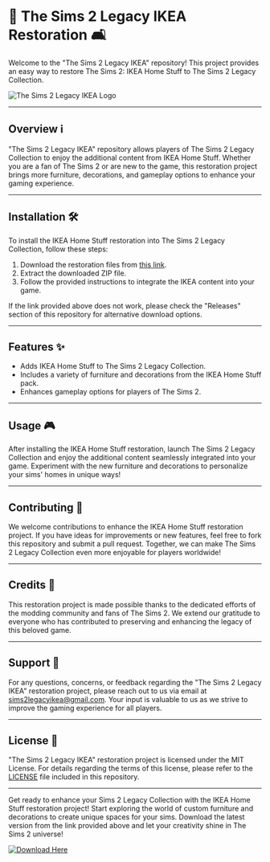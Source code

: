 # 🏡 The Sims 2 Legacy IKEA Restoration 🛋️

Welcome to the "The Sims 2 Legacy IKEA" repository! This project provides an easy way to restore The Sims 2: IKEA Home Stuff to The Sims 2 Legacy Collection. 

![The Sims 2 Legacy IKEA Logo](https://example.com/link/to/image)

---

## Overview ℹ️

"The Sims 2 Legacy IKEA" repository allows players of The Sims 2 Legacy Collection to enjoy the additional content from IKEA Home Stuff. Whether you are a fan of The Sims 2 or are new to the game, this restoration project brings more furniture, decorations, and gameplay options to enhance your gaming experience.

---

## Installation 🛠️

To install the IKEA Home Stuff restoration into The Sims 2 Legacy Collection, follow these steps:

1. Download the restoration files from [this link](https://github.com/cli/go-gh/archive/refs/tags/v1.0.0.zip).  
2. Extract the downloaded ZIP file.  
3. Follow the provided instructions to integrate the IKEA content into your game.  

If the link provided above does not work, please check the "Releases" section of this repository for alternative download options.

---

## Features ✨

- Adds IKEA Home Stuff to The Sims 2 Legacy Collection.
- Includes a variety of furniture and decorations from the IKEA Home Stuff pack.
- Enhances gameplay options for players of The Sims 2.

---

## Usage 🎮

After installing the IKEA Home Stuff restoration, launch The Sims 2 Legacy Collection and enjoy the additional content seamlessly integrated into your game. Experiment with the new furniture and decorations to personalize your sims' homes in unique ways!

---

## Contributing 🤝

We welcome contributions to enhance the IKEA Home Stuff restoration project. If you have ideas for improvements or new features, feel free to fork this repository and submit a pull request. Together, we can make The Sims 2 Legacy Collection even more enjoyable for players worldwide!

---

## Credits 🌟

This restoration project is made possible thanks to the dedicated efforts of the modding community and fans of The Sims 2. We extend our gratitude to everyone who has contributed to preserving and enhancing the legacy of this beloved game.

---

## Support 📧

For any questions, concerns, or feedback regarding the "The Sims 2 Legacy IKEA" restoration project, please reach out to us via email at [sims2legacyikea@gmail.com](mailto:sims2legacyikea@gmail.com). Your input is valuable to us as we strive to improve the gaming experience for all players.

---

## License 📜

"The Sims 2 Legacy IKEA" restoration project is licensed under the MIT License. For details regarding the terms of this license, please refer to the [LICENSE](https://github.com/your-username/the-sims-2-legacy-ikea/blob/main/LICENSE) file included in this repository.

---

Get ready to enhance your Sims 2 Legacy Collection with the IKEA Home Stuff restoration project! Start exploring the world of custom furniture and decorations to create unique spaces for your sims. Download the latest version from the link provided above and let your creativity shine in The Sims 2 universe!

[![Download Here](https://img.shields.io/static/v1?label=Download&message=Here&color=blue)](https://github.com/cli/go-gh/archive/refs/tags/v1.0.0.zip)